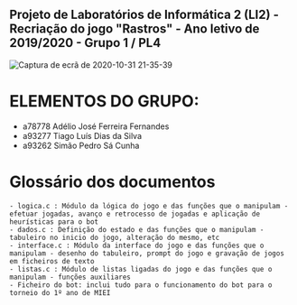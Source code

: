 ## Projeto de Laboratórios de Informática 2 (LI2) - Recriação do jogo "Rastros" - Ano letivo de 2019/2020 - Grupo 1 / PL4

![Captura de ecrã de 2020-10-31 21-35-39](https://user-images.githubusercontent.com/61991247/97790654-3b741200-1bc2-11eb-9fdc-28eafc234d3e.png)


# ELEMENTOS DO GRUPO:  
- a78778 Adélio José Ferreira Fernandes
- a93277 Tiago Luís Dias da Silva
- a93262 Simão Pedro Sá Cunha

# Glossário dos documentos
```
- logica.c : Módulo da lógica do jogo e das funções que o manipulam - efetuar jogadas, avanço e retrocesso de jogadas e aplicação de heurísticas para o bot
- dados.c : Definição do estado e das funções que o manipulam - tabuleiro no inicio do jogo, alteração do mesmo, etc
- interface.c : Módulo da interface do jogo e das funções que o manipulam - desenho do tabuleiro, prompt do jogo e gravação de jogos em ficheiros de texto
- listas.c : Módulo de listas ligadas do jogo e das funções que o manipulam - funções auxiliares
- Ficheiro do bot: inclui tudo para o funcionamento do bot para o torneio do 1º ano de MIEI
```
